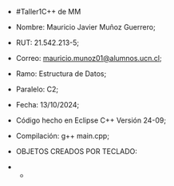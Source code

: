 - #Taller1C++ de MM
- Nombre: Mauricio Javier Muñoz Guerrero;
- RUT: 21.542.213-5;
- Correo: mauricio.munoz01@alumnos.ucn.cl;
- Ramo: Estructura de Datos;
- Paralelo: C2;
- Fecha: 13/10/2024;

- Código hecho en Eclipse C++ Versión 24-09;
- Compilación: g++ main.cpp;

- OBJETOS CREADOS POR TECLADO:
- - 
